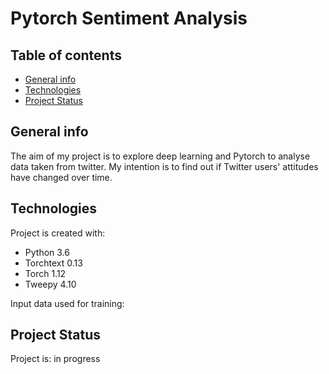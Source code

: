 # Pytorch Sentiment Analysis 

## Table of contents
* [General info](#general-info)
* [Technologies](#technologies)
* [Project Status](#project-status)

## General info
The aim of my project is to explore deep learning and Pytorch to analyse data taken from twitter.
My intention is to find out if Twitter users' attitudes have changed over time.
	
## Technologies
Project is created with:

* Python 3.6 
* Torchtext 0.13
* Torch 1.12
* Tweepy 4.10

Input data used for training:


## Project Status
Project is: in progress